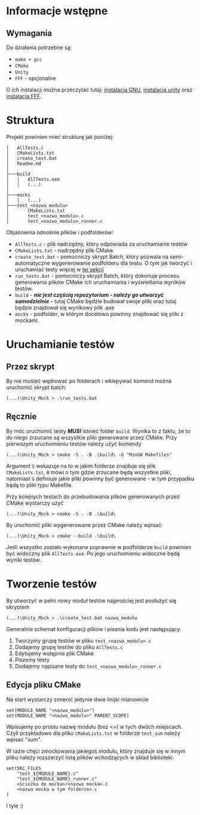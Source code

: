 # Informacje wstępne
Wymagania
---
Do działania potrzebne są:
- `make + gcc`
- `CMake`
- `Unity`
- `FFF` - opcjonalne 

O ich instalacji można przeczytać tutaj: [instalacja GNU](../../Readme.md#instalacja), [instalacja unity](../../Readme.md#instalacja-unity) oraz [instalacja FFF](../../Readme.md#instalacja-FFF).

# Struktura
Projekt powinien mieć strukturę jak poniżej:
```
│   AllTests.c
│   CMakeLists.txt
│   create_test.bat
│   Readme.md
│
├───build
│   │   AllTests.exe
│   │   (...)
│
├───mocks
│   │   (...)
├───test_<nazwa_modulu>
│       CMakeLists.txt
│       test_<nazwa_modulu>.c
│       test_<nazwa_modulu>_runner.c
```
Objaśnienia odnośnie plików i podfolderów:
- `AllTests.c` - plik nadrzędny, który odpowiada za uruchamianie testów 
- `CMakeLists.txt` - nadrzędny plik CMake 
- `create_test.bat` - pomocniczy skrypt Batch, który pozwala na semi-automatyczne wygenerowanie podfolderu dla testu. O tym jak tworzyć i uruchamiać testy więcej w [tej sekcji](#tworzenie-testów)
- `run_tests.bat` - pomocniczy skrypt Batch, który dokonuje procesu generowania plików CMake ich uruchamiania i wyświetlania wyników testów.
- `build` - ***nie jest częścią repozytorium - należy go utworzyć samodzielnie -*** tutaj CMake będzie budował swoje pliki oraz tutaj będzie znajdował się wynikowy plik .exe
- `mocks` - podfolder, w którym docelowo powinny znajdować się pliki z mockami. 

# Uruchamianie testów
Przez skrypt
---
By nie musieć wędrować po folderach i wklepywać komend można uruchomić skrypt batch:
```
(...)\Unity_Mock > .\run_tests.bat
```

Ręcznie
---
By móc uruchomić testy ***MUSI*** istnieć folder `build`. Wynika to z faktu, że to do niego zrzucane są wszystkie pliki generowane przez CMake. Przy pierwszym uruchomieniu testów należy użyć komendy 
```
(...)\Unity_Mock > cmake -S . -B .\build\ -G "MinGW Makefiles"
```
Argument `S` wskazuje na to w jakim folderze znajduje się plik `CMakeLists.txt`, `B` mówi o tym gdzie zrzucane będą wszystkie pliki, natomiast `G` definiuje jakie pliki powinny być generowane - w tym przypadku będą to pliki typu Makefile. 

Przy kolejnych testach do przebudowania plików generowanych przez CMake wystarczy użyć 
```
(...)\Unity_Mock > cmake -S . -B .\build\ 
```
By uruchomić pliki wygenerowane przez CMake należy wpisać:
```
(...)\Unity_Mock > cmake --build .\build\ 
```
Jeśli wszystko zostało wykonane poprawnie w podfolderze `build` powinien być widoczny plik `AllTests.exe`. Po jego uruchomieniu widoczne będą wyniki testów. 

# Tworzenie testów 
By utworzyć w pełni nowy moduł testów najprościej jest posłużyć się skryptem
```
(...)\Unity_Mock > .\create_test.bat nazwa_modułu
```
Generalnie schemat konfiguracji plików i pisania kodu jest następujący:
1. Tworzymy grupę testów w pliku `test_<nazwa_modulu>.c`
2. Dodajemy grupę testów do pliku `AllTests.c` 
3. Edytujemy wstępnie plik CMake
4. Piszemy testy 
5. Dodajemy napisane testy do `test_<nazwa_modulu>_runner.c`

Edycja pliku CMake
---
Na start wystarczy zmienić jedynie dwie linijki mianowicie
```
set(MODULE_NAME "<nazwa_modulu>")
set(MODULE_NAME "<nazwa_modulu>" PARENT_SCOPE)
```
Wpisujemy po prostu nazwę modułu (bez <>) w tych dwóch miejscach. Czyli przykładowo dla pliku `CMakeLists.txt` w folderze `test_sum` należy wpisać "sum". 

W razie chęci zmockowania jakiegoś modułu, który znajduje się w innym pliku należy rozszerzyć listę plików wchodzących w skład biblioteki:
```
set(SRC_FILES 
    "test_${MODULE_NAME}.c"
    "test_${MODULE_NAME}_runner.c"
    <ścieżka do mocka>/<nazwa mocka>.c
    <nazwa mocka w tym folderze>.c
)
```
I tyle :)